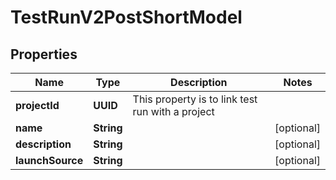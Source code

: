 

# TestRunV2PostShortModel


## Properties

| Name | Type | Description | Notes |
|------------ | ------------- | ------------- | -------------|
|**projectId** | **UUID** | This property is to link test run with a project |  |
|**name** | **String** |  |  [optional] |
|**description** | **String** |  |  [optional] |
|**launchSource** | **String** |  |  [optional] |



